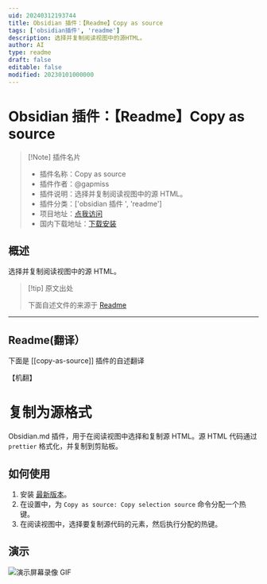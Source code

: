 ```yaml
---
uid: 20240312193744
title: Obsidian 插件：【Readme】Copy as source
tags: ['obsidian插件', 'readme']
description: 选择并复制阅读视图中的源HTML。
author: AI
type: readme
draft: false
editable: false
modified: 20230101000000
---
```


# Obsidian 插件：【Readme】Copy as source

> [!Note] 插件名片
> - 插件名称：Copy as source
> - 插件作者：@gapmiss
> - 插件说明：选择并复制阅读视图中的源 HTML。
> - 插件分类：['obsidian 插件 ', 'readme']
> - 项目地址：[点我访问](https://github.com/gapmiss/copy-as-source)
> - 国内下载地址：[下载安装](https://pkmer.cn/products/plugin/pluginMarket/?copy-as-source)

## 概述

选择并复制阅读视图中的源 HTML。

> [!tip] 原文出处
>
>下面自述文件的来源于 [Readme](https://ghproxy.net/https://raw.githubusercontent.com/gapmiss/copy-as-source/master/README.md)

---

## Readme(翻译）

下面是 [[copy-as-source]] 插件的自述翻译

【机翻】

# 复制为源格式

Obsidian.md 插件，用于在阅读视图中选择和复制源 HTML。源 HTML 代码通过 `prettier` 格式化，并复制到剪贴板。

## 如何使用

1. 安装 [最新版本](https://github.com/gapmiss/copy-as-source/releases)。
2. 在设置中，为 `Copy as source: Copy selection source` 命令分配一个热键。
3. 在阅读视图中，选择要复制源代码的元素，然后执行分配的热键。

## 演示

![演示屏幕录像 GIF](https://cdn.pkmer.cn/covers/copy-as-source_1_0.gif!pkmer)
